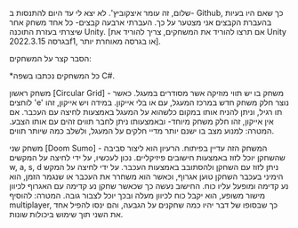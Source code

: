 שלום, זה עומר איצקוביץ'.
לא יצא לי עד היום להתנסות ב- Github, כך שאם היו בעיות בהעברת הקבצים אני מצטער על כך.
העברתי ארבעה קבצים- כל אחד משחק אחר שיצרתי בעזרת התוכנה Unity. [אם תרצו להוריד את המשחקים, צריך להוריד את Unity בגרסה 2022.3.15f1, או בגרסה מאוחרת יותר].

הסבר קצר על המשחקים:

*כל המשחקים נכתבו בשפה C#.

משחק ראשון [Circular Grid] - משחק בו יש תווי מוזיקה אשר מסודרים במעגל. כאשר לוחצים 'e' נוצר חלק משחק חדש במרכז המעגל, עם או בלי אייקון. במידה ויש אייקון, זהו תו רגיל, וניתן להניח אותו במקום כלשהוא על המעגל באמצעות לחיצה עם העכבר. אם אין אייקון, זהו חלק משחק מיוחד- ובאמצעותו ניתן לחבר תווים זהים עם אותו הצבע. המטרה: למנוע
מצב בו ישנם יותר מדיי חלקים על המעגל, ולשלב כמה שיותר תווים.

משחק שני [Doom Sumo] - המשחק הזה עדיין בפיתוח. הרעיון הוא ליצור סביבה שהשחקן יוכל לזוז באמצעות חישובים פיזיקליים. נכון לעכשיו, על ידי לחיצה על המקשים w, a, s, d ניתן לזוז עם השחקן ולהסתובב באמצעות העכבר. על ידי לחיצה על המקש הימיני בעכבר השחקן טוען אגרוף, וכאשר הוא משחרר את העכבר או שנגמר הזמן, הוא נע קדימה ומופעל עליו כוח.
החישוב נעשה כך שכאשר שחקן נע קדימה עם האגרוף לכיוון מישור משופע, הוא יקבל כוח לכיוון מעלה ובכך יוכל לצבור גובה. המטרה: להוסיף multiplayer, כך שבסופו של דבר יהיו כמה שחקנים על הגבעה, והם ינסו להפיל אחד את השני תוך שימוש ביכולות שונות.
